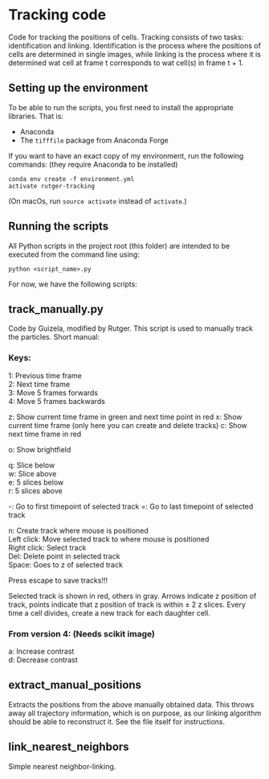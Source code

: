 Tracking code
=============

Code for tracking the positions of cells. Tracking consists of two tasks: identification and linking. Identification
is the process where the positions of cells are determined in single images, while linking is the process where it is
determined wat cell at frame t corresponds to wat cell(s) in frame t + 1.

Setting up the environment
--------------------------
To be able to run the scripts, you first need to install the appropriate libraries. That is:

* Anaconda
* The `tifffile` package from Anaconda Forge

If you want to have an exact copy of my environment, run the following commands: (they require
Anaconda to be installed)

    conda env create -f environment.yml
    activate rutger-tracking

(On macOs, run `source activate` instead of `activate`.)

Running the scripts
-------------------

All Python scripts in the project root (this folder) are intended to be executed from the command line
using:

    python <script_name>.py
   
For now, we have the following scripts:

track_manually.py
-----------------

Code by Guizela, modified by Rutger. This script is used to manually track the particles. Short manual:

### Keys:

1​: Previous time frame  
2​: Next time frame  
3​: Move 5 frames forwards  
4​: Move 5 frames backwards

z​: Show current time frame in green and next time point in red
x​: Show current time frame (only here you can create and delete tracks)
c​: Show next time frame in red

o​: Show brightfield

q​: Slice below  
w​: Slice above  
e​: 5 slices below  
r​: 5 slices above

-​: Go to first timepoint of selected track
=​: Go to last timepoint of selected track

n​: Create track where mouse is positioned  
Left click​: Move selected track to where mouse is positioned  
Right click​: Select track  
Del​: Delete point in selected track  
Space​: Goes to z of selected track 

Press ​escape ​to save tracks!!! 

Selected track is shown in red, others in gray. Arrows indicate z position of track, points indicate that z position of
track is within ± 2 z slices. Every time a cell divides, create a new track for each daughter cell. 
 
### From version 4: (Needs scikit image)  
a​: Increase contrast  
d​: Decrease contrast 

extract_manual_positions
------------------------
Extracts the positions from the above manually obtained data. This throws away all trajectory information, which is on
purpose, as our linking algorithm should be able to reconstruct it. See the file itself for instructions.

link_nearest_neighbors
----------------------
Simple nearest neighbor-linking.
